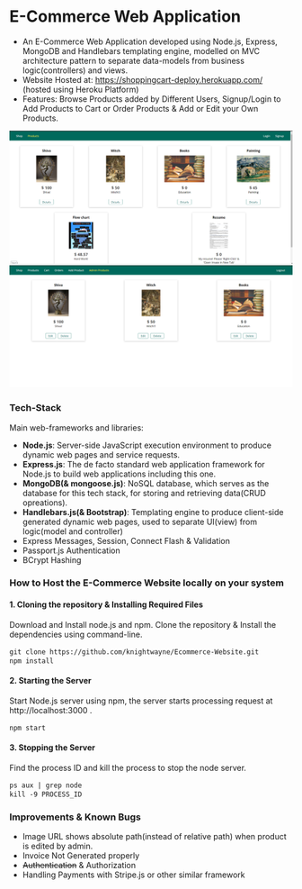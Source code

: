 # E-Commerce Web Application
* An E-Commerce Web Application developed using Node.js, Express, MongoDB and Handlebars templating engine, modelled on MVC architecture pattern to separate data-models from business logic(controllers) and views.
* Website Hosted at: https://shoppingcart-deploy.herokuapp.com/ (hosted using Heroku Platform)
* Features: Browse Products added by Different Users, Signup/Login to Add Products to Cart or Order Products & Add or Edit your Own Products.

![](/public/ShoppingCart1.png)
![](/public/ShoppingCart2.png)

### Tech-Stack
Main web-frameworks and libraries:
* **Node.js**: Server-side JavaScript execution environment to produce dynamic web pages and service requests.
* **Express.js**: The de facto standard web application framework for Node.js to build web applications including this one.
* **MongoDB(& mongoose.js)**: NoSQL database, which serves as the database for this tech stack, for storing and retrieving data(CRUD opreations).
* **Handlebars.js(& Bootstrap)**: Templating engine to produce client-side generated dynamic web pages, used to separate UI(view) from logic(model and controller)
* Express Messages, Session, Connect Flash & Validation
* Passport.js Authentication
* BCrypt Hashing

### How to Host the E-Commerce Website locally on your system

#### 1. Cloning the repository & Installing Required Files
Download and Install node.js and npm. Clone the repository & Install the dependencies using command-line.
``` 
git clone https://github.com/knightwayne/Ecommerce-Website.git
npm install
```

#### 2. Starting the Server
Start Node.js server using npm, the server starts processing request at http://localhost:3000 .
```
npm start
```

#### 3. Stopping the Server
 Find the process ID and kill the process to stop the node server.
```
ps aux | grep node
kill -9 PROCESS_ID
```

### Improvements & Known Bugs
* Image URL shows absolute path(instead of relative path) when product is edited by admin.
* Invoice Not Generated properly
* ~~Authentication~~ & Authorization
* Handling Payments with Stripe.js or other similar framework
